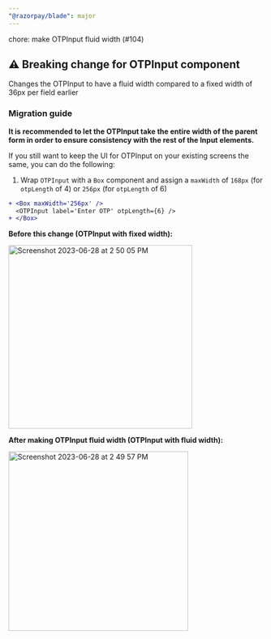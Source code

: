 ```yaml
---
"@razorpay/blade": major
---
```


chore: make OTPInput fluid width (#104)

## ⚠️ Breaking change for OTPInput component
Changes the OTPInput to have a fluid width compared to a fixed width of 36px per field earlier

### Migration guide

**It is recommended to let the OTPInput take the entire width of the parent form in order to ensure consistency with the rest of the Input elements.**

If you still want to keep the UI for OTPInput on your existing screens the same, you can do the following:
1. Wrap `OTPInput` with a `Box` component and assign a `maxWidth` of `168px` (for `otpLength` of 4) or `256px` (for `otpLength` of 6)
```diff
+ <Box maxWidth='256px' />
  <OTPInput label='Enter OTP' otpLength={6} />
+ </Box>
```

**Before this change (OTPInput with fixed width):**

<img width="362" alt="Screenshot 2023-06-28 at 2 50 05 PM" src="https://github.com/razorpay/blade/assets/24487274/6d23c4a8-6c27-44f1-bb47-0d2b61025a06">

**After making OTPInput fluid width (OTPInput with fluid width):**

<img width="354" alt="Screenshot 2023-06-28 at 2 49 57 PM" src="https://github.com/razorpay/blade/assets/24487274/c3e40176-9f22-451e-a443-1274c4333aec">
